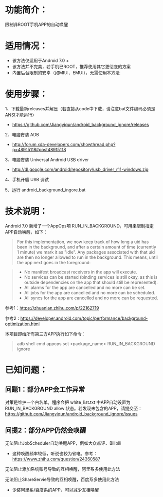 # 功能简介：
限制非ROOT手机APP的自动唤醒

# 适用情况：
- 该方法仅适用于Android 7.0 +
- 该方法并不完美，若手机已ROOT，推荐使用其它更彻底的方案
- 内置后台限制的安卓（如MIUI、EMUI），无需使用本方法

# 使用步骤：

1、下载最新releases并解压（若直接从code中下载，请注意bat文件编码必须是ANSI才能运行）

- https://github.com/Jiangyiqun/android_background_ignore/releases

2、电脑安装 ADB

- http://forum.xda-developers.com/showthread.php?p=48915118#post48915118

3、电脑安装 Universal Android USB driver

- http://dl.google.com/android/repository/usb_driver_r11-windows.zip

4、手机开启 USB 调试 

5、运行 android_background_ingore.bat

# 技术说明：
Android 7.0 新增了一个AppOps项 RUN_IN_BACKGROUND，可用来限制指定APP自动唤醒，如下：

> For this implementation, we now keep track of how long a uid has
been in the background, and after a certain amount of time
(currently 1 minute) we mark it as "idle".  Any packages associated
with that uid are then no longer allowed to run in the background.
This means, until the app next goes in the foreground:

> - No manifest broadcast receivers in the app will execute.
> - No services can be started (binding services is still okay,
>   as this is outside dependencies on the app that should still
  be represented).
> - All alarms for the app are cancelled and no more can be set.
> - All jobs for the app are cancelled and no more can be scheduled.
> - All syncs for the app are cancelled and no more can be requested.

参考1：https://zhuanlan.zhihu.com/p/22162719

参考2：https://developer.android.com/topic/performance/background-optimization.html

本项目即给所有第三方APP执行如下命令：
> adb shell cmd appops set <package_name> RUN_IN_BACKGROUND ignore

# 已知问题：

## 问题1：部分APP会工作异常

对策是维护一个白名单，程序会把 white_list.txt 中APP自动设置为 RUN_IN_BACKGROUND allow 状态。若发现未包含的APP，请提交至：https://github.com/Jiangyiqun/android_background_ignore/issues

## 问提2：部分APP仍然会唤醒

无法阻止JobScheduler自动唤醒APP，例如大众点评、Bilibili

- 这种唤醒频率较低，听说也较为省电。参考：https://www.zhihu.com/question/24360587

无法阻止添加系统账号导致的互相唤醒，阿里系多使用此方法

无法阻止ShareServie导致的互相唤醒，百度系多使用此方法

- 少装阿里系/百度系的APP，可以减少互相唤醒
